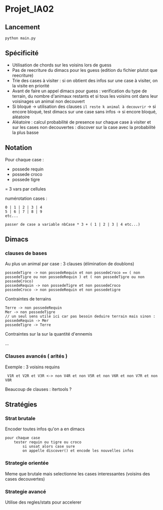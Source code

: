 # Projet_IA02

## Lancement 

	python main.py
	
## Spécificité 

- Utilisation de chords sur les voisins lors de guess
- Pas de reecriture du dimacs pour les guess (edition du fichier plutot que reecriture)
- Trie des cases à visiter : si on obtient des infos sur une case à visiter, on la visite en priorité
- Avant de faire un appel dimacs pour guess : verification du type de terrain, du nombre d'animaux restants et si tous les voisins ont dans leur voisinages un animal non decouvert
- Si bloqué -> utilisation des clauses `il reste k animal à decouvrir` -> si encore bloqué, test dimacs sur une case sans infos -> si encore bloqué, aléatoire
- Aléatoire : calcul probabilité de presence sur chaque case à visiter et sur les cases non decouvertes : discover sur la case avec la probabilité la plus basse


## Notation

Pour chaque case :
* possede requin
* possede croco
* possede tigre

= 3 vars par cellules

numérotation cases :

    0 | 1 | 2 | 3 | 4 
    5 | 6 | 7 | 8 | 9
    etc...

    passer de case a variable nbCase * 3 + ( 1 | 2 | 3 | 4 etc...)


## Dimacs

### clauses de bases

Au plus un animal par case : 3 clauses (élimination de doublons)

    possedeTigre -> non possedeRequin et non possedeCroco == ( non possedeTigre ou non possedeRequin ) et ( non possedeTigre ou non possedeCroco)
    possedeRequin -> non possedeTigre et non possedeCroco
    possedeCroco -> non possedeRequin et non possedetigre

Contraintes de terrains 

    Terre -> non possedeRequin
    Mer -> non possedeTigre
    // un seul sens utile ici car pas besoin deduire terrain mais sinon :
    possedeRequin -> Mer
    possedeTigre -> Terre

Contraintes sur la sur la quantité d'ennemis

...
    
### Clauses avancés ( arités )

Exemple : 3 voisins requins
 
	 V1R et V2R et V3R <-> non V4R et non V5R et non V6R et non V7R et non V8R

Beaucoup de clauses : itertools ?

## Stratégies

### Strat brutale

Encoder toutes infos qu'on a en dimacs

    pour chaque case 
        tester requin ou tigre ou croco
            si unsat alors case sure
            on appelle discover() et encode les nouvelles infos

### Strategie orientée

Meme que brutale mais selectionne les cases interessantes (voisins des cases decouvertes)

### Strategie avancé

Utilise des regles/stats pour accelerer 
